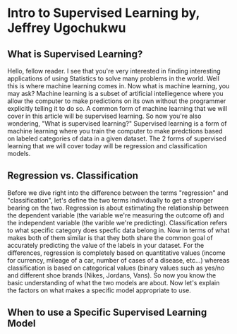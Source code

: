 # Intro to Supervised Learning by, Jeffrey Ugochukwu

## What is Supervised Learning?
       
Hello, fellow reader. I see that you're very interested in finding interesting applications of using Statistics to solve many
problems in the world. Well this is where machine learning comes in. Now what is machine learning, you may ask? Machine learning is a
subset of artificial intelliegence where you allow the computer to make predictions on its own without the programmer explicitly telling
it to do so. A common form of machine learning that we will cover in this article will be supervised learning. So now you're also
wondering, "What is supervised learning?" Supervised learning is a form of machine learning where you train the computer to make
predctions based on labeled categories of data in a given dataset. The 2 forms of supervised learning that we will cover today will be
regression and classification models.

## Regression vs. Classification
Before we dive right into the difference between the terms "regression" and "classification", let's define the two terms
individually to get a stronger bearing on the two. Regression is about estimating the relationship between the dependent variable
(the variable we're measuring the outcome of) and the independent variable (the varible we're predicting). Classification refers to what
specific category does specfic data belong in. Now in terms of what makes both of them similar is that they both share the common goal of
accurately predicting the value of the labels in your dataset. For the differences, regression is completely based on quantitative values
(income for currency, mileage of a car, number of cases of a disease, etc...) whereas classification is based on categorical values (binary
values such as yes/no and different shoe brands (Nikes, Jordans, Vans). So now you know the basic understanding of what the two models are
about. Now let's explain the factors on what makes a specific model appropriate to use.

## When to use a Specific Supervised Learning Model
